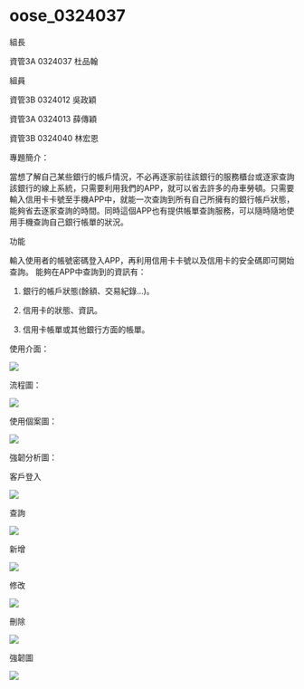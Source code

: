 # oose_0324037


組長

資管3A 0324037 杜品翰

組員

資管3B 0324012 吳政穎

資管3A 0324013 薛傳穎

資管3B 0324040 林宏恩



專題簡介：


當想了解自己某些銀行的帳戶情況，不必再逐家前往該銀行的服務櫃台或逐家查詢該銀行的線上系統，只需要利用我們的APP，就可以省去許多的舟車勞頓。只需要輸入信用卡卡號至手機APP中，就能一次查詢到所有自己所擁有的銀行帳戶狀態，能夠省去逐家查詢的時間。同時這個APP也有提供帳單查詢服務，可以隨時隨地使用手機查詢自己銀行帳單的狀況。


功能


輸入使用者的帳號密碼登入APP，再利用信用卡卡號以及信用卡的安全碼即可開始查詢。
能夠在APP中查詢到的資訊有：

1.	銀行的帳戶狀態(餘額、交易紀錄…)。

2.	信用卡的狀態、資訊。

3.	信用卡帳單或其他銀行方面的帳單。



使用介面：

![](http://i.imgur.com/cbpTXSG.jpg)



流程圖：

![](http://i.imgur.com/IgNckvy.jpg)



使用個案圖：

![](http://i.imgur.com/qrw5vVd.jpg)



強韌分析圖：

客戶登入

![](http://i.imgur.com/At5FLVb.jpg)

查詢

![](http://i.imgur.com/6Iyb87c.jpg)

新增

![](http://i.imgur.com/QYDNRl8.jpg)

修改

![](http://i.imgur.com/RXFf1NW.jpg)

刪除

![](http://i.imgur.com/2ng1aWN.jpg)



強韌圖

![](http://i.imgur.com/bxEZ9lt.jpg)
